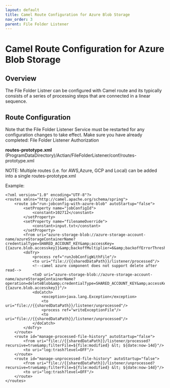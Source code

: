 ```yaml
---
layout: default
title: Camel Route Configuration for Azure Blob Storage
nav_order: 3
parent: File Folder Listener
---
```

# Camel Route Configuration for Azure Blob Storage

## Overview

The File Folder Listner can be configured with Camel route and its typically consists of a series of processing steps that are connected in a linear sequence.

## Route Configuration

Note that the File Folder Listener Service must be restarted for any configuration changes to take effect. Make sure you have already completed: File Folder Listener Authorization

**routes-prototype.xml**
(ProgramDataDirectory)/Actian/FileFolderListener/conf/routes-prototype.xml

NOTE: Multiple routes (i.e. for AWS,Azure, GCP and Local) can be added into a single routes-prototype.xml

Example:
```
<?xml version="1.0" encoding="UTF-8"?>
<routes xmlns="http://camel.apache.org/schema/spring">    
    <route id="run-jobconfig-with-azure-blob" autoStartup="false">
        <setProperty name="jobConfigId">
            <constant>102712</constant>
        </setProperty>
        <setProperty name="filenameOverride">
            <constant>input.txt</constant>
        </setProperty>
        <from uri="azure-storage-blob://azure-storage-account-name/azureStorageContainerName?credentialType=SHARED_ACCOUNT_KEY&amp;accessKey={{azure.blob.accesskey}}&amp;backoffMultiplier=6&amp;backoffErrorThreshold=5&amp;backoffIdleThreshold=5"/>
        <doTry>
            <process ref="runJobConfigWithFile"/>
            <to uri="file://{{sharedDataPath}}/listener/processed"/>
            <!--camel azure component does not support delete after read-->
            <toD uri="azure-storage-blob://azure-storage-account-name/azureStorageContainerName?operation=deleteBlob&amp;credentialType=SHARED_ACCOUNT_KEY&amp;accessKey={{azure.blob.accesskey}}"/>
            <doCatch>
                <exception>java.lang.Exception</exception>
                <to uri="file://{{sharedDataPath}}/listener/unprocessed"/>
                <process ref="writeExceptionFile"/>
                <to uri="file://{{sharedDataPath}}/listener/unprocessed"/>
            </doCatch>
        </doTry>
    </route>    
    <route id="manage-processed-file-history" autoStartup="false">
        <from uri="file://{{sharedDataPath}}/listener/processed?recursive=true&amp;filterFile=${file:modified} &lt; ${date:now-14d}"/>
        <to uri="log:trash?level=OFF"/>
    </route>
    <route id="manage-unprocessed-file-history" autoStartup="false">
        <from uri="file://{{sharedDataPath}}/listener/unprocessed?recursive=true&amp;filterFile=${file:modified} &lt; ${date:now-14d}"/>
        <to uri="log:trash?level=OFF"/>
    </route>
</routes>
```
